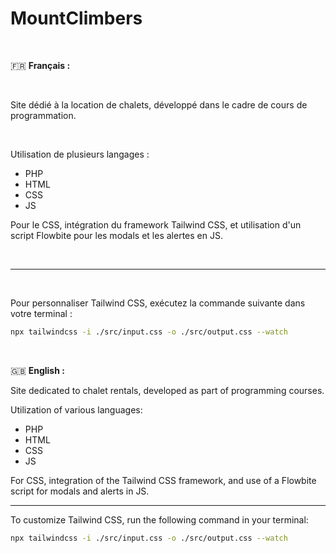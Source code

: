 # MountClimbers

<br>

🇫🇷 **Français :** 

<br>

Site dédié à la location de chalets, développé dans le cadre de cours de programmation.

<br>

Utilisation de plusieurs langages :
- PHP
- HTML
- CSS
- JS
  

Pour le CSS, intégration du framework Tailwind CSS, et utilisation d'un script Flowbite pour les modals et les alertes en JS.

<br>

---

<br>

Pour personnaliser Tailwind CSS, exécutez la commande suivante dans votre terminal :
```bash
npx tailwindcss -i ./src/input.css -o ./src/output.css --watch
```

<br>

🇬🇧 **English :**

Site dedicated to chalet rentals, developed as part of programming courses.

Utilization of various languages:
- PHP
- HTML
- CSS
- JS

For CSS, integration of the Tailwind CSS framework, and use of a Flowbite script for modals and alerts in JS.

---

To customize Tailwind CSS, run the following command in your terminal:
```bash
npx tailwindcss -i ./src/input.css -o ./src/output.css --watch
```
